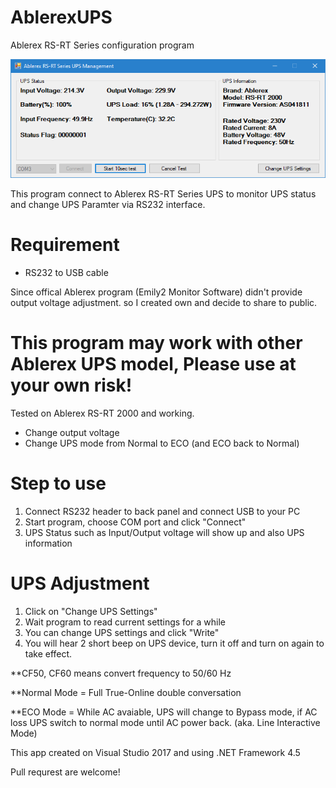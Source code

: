 # AblerexUPS
Ablerex RS-RT Series configuration program

![Program Screenshot](https://raw.githubusercontent.com/nProtect/AblerexUPS/master/screenshot.png)

This program connect to Ablerex RS-RT Series UPS to monitor UPS status and change UPS Paramter via RS232 interface.

# Requirement
- RS232 to USB cable

Since offical Ablerex program (Emily2 Monitor Software) didn't provide output voltage adjustment.
so I created own and decide to share to public.

# This program may work with other Ablerex UPS model, Please use at your own risk!

Tested on Ablerex RS-RT 2000 and working.
- Change output voltage
- Change UPS mode from Normal to ECO (and ECO back to Normal)

# Step to use
1. Connect RS232 header to back panel and connect USB to your PC
2. Start program, choose COM port and click "Connect"
3. UPS Status such as Input/Output voltage will show up and also UPS information

# UPS Adjustment
1. Click on "Change UPS Settings"
2. Wait program to read current settings for a while
3. You can change UPS settings and click "Write"
4. You will hear 2 short beep on UPS device, turn it off and turn on again to take effect.

**CF50, CF60 means convert frequency to 50/60 Hz

**Normal Mode = Full True-Online double conversation

**ECO Mode = While AC avaiable, UPS will change to Bypass mode, if AC loss UPS switch to normal mode until AC power back. (aka. Line Interactive Mode)

This app created on Visual Studio 2017 and using .NET Framework 4.5

Pull requrest are welcome!
